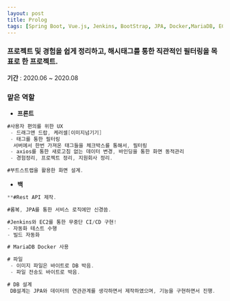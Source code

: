 ```yaml
---
layout: post
title: Prolog
tags: [Spring Boot, Vue.js, Jenkins, BootStrap, JPA, Docker,MariaDB, EC2, MVVM, Github]
---
```

### 프로젝트 및 경험을 쉽게 정리하고, 해시태그를 통한 직관적인 필터링을 목표로 한 프로젝트.

**기간** : 2020.06 ~ 2020.08

### 맡은 역할

- **프론트**

```java
#사용자 편의를 위한 UX
 - 드래그앤 드랍, 케러셀[이미지넘기기]
 - 태그를 통한 필터링
  서버에서 한번 가져온 태그들을 체크박스를 통해서, 필터링
 - axios를 통한 새로고침 없는 데이터 변경, 바인딩을 통한 화면 동적관리
 - 경험정리, 프로젝트 정리, 지원회사 정리.

#부트스트랩을 활용한 화면 설계.
```

- **백**

```java
**#Rest API 제작.

#롬복, JPA를 통한 서비스 로직에만 신경씀.

#Jenkins와 EC2를 통한 무중단 CI/CD 구현!
- 자동화 테스트 수행
- 빌드 자동화

# MariaDB Docker 사용

# 파일
 - 이미지 파일은 바이트로 DB 박음.
 - 파일 전송도 바이트로 박음.

# DB 설계
 DB설계는 JPA와 데이터의 연관관계를 생각하면서 제작하였으며, 기능을 구현하면서 진행.
```

